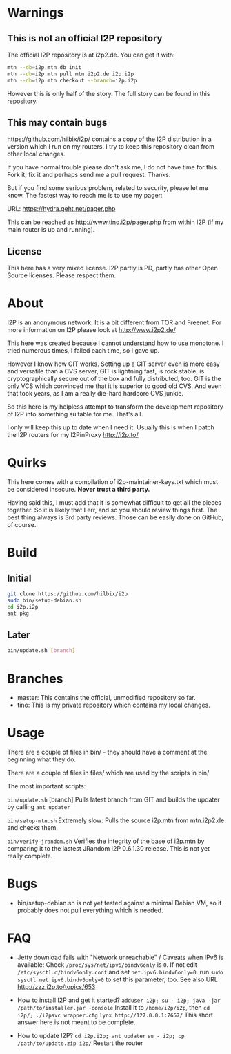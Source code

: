 Warnings
========

This is not an official I2P repository
--------------------------------------

The official I2P repository is at i2p2.de.  You can get it with:

```bash
mtn --db=i2p.mtn db init
mtn --db=i2p.mtn pull mtn.i2p2.de i2p.i2p
mtn --db=i2p.mtn checkout --branch=i2p.i2p
```

However this is only half of the story.  The full story can be found in this repository.


This may contain bugs
---------------------

https://github.com/hilbix/i2p/ contains a copy of the I2P distribution in a version which I run on my routers.  I try to keep this repository clean from other local changes.

If you have normal trouble please don't ask me, I do not have time for this.  Fork it, fix it and perhaps send me a pull request.  Thanks.

But if you find some serious problem, related to security, please let me know.  The fastest way to reach me is to use my pager:

URL: https://hydra.geht.net/pager.php

This can be reached as http://www.tino.i2p/pager.php from within I2P (if my main router is up and running).


License
-------

This here has a very mixed license.  I2P partly is PD, partly has other Open Source licenses.  Please respect them.


About
=====

I2P is an anonymous network.  It is a bit different from TOR and Freenet.  For more information on I2P please look at http://www.i2p2.de/

This here was created because I cannot understand how to use monotone.  I tried numerous times, I failed each time, so I gave up.

However I know how GIT works.  Setting up a GIT server even is more easy and versatile than a CVS server, GIT is lightning fast, is rock stable, is cryptographically secure out of the box and fully distributed, too.  GIT is the only VCS which convinced me that it is superior to good old CVS.  And even that took years, as I am a really die-hard hardcore CVS junkie.

So this here is my helpless attempt to transform the development repository of I2P into something suitable for me.  That's all.

I only will keep this up to date when I need it.  Usually this is when I patch the I2P routers for my I2PinProxy http://i2p.to/


Quirks
======

This here comes with a compilation of i2p-maintainer-keys.txt which must be considered insecure.  **Never trust a third party.**

Having said this, I must add that it is somewhat difficult to get all the pieces together.  So it is likely that I err, and so you should review things first.  The best thing always is 3rd party reviews.  Those can be easily done on GitHub, of course.


Build
=====

Initial
-------

```bash
git clone https://github.com/hilbix/i2p
sudo bin/setup-debian.sh
cd i2p.i2p
ant pkg
```

Later
-----

```bash
bin/update.sh [branch]
```


Branches
========

* master: This contains the official, unmodified repository so far.
* tino: This is my private repository which contains my local changes.


Usage
=====

There are a couple of files in bin/ - they should have a comment at the beginning what they do.

There are a couple of files in files/ which are used by the scripts in bin/

The most important scripts:

`bin/update.sh` [branch]
	Pulls latest branch from GIT and builds the updater by calling `ant updater`

`bin/setup-mtn.sh`
	Extremely slow: Pulls the source i2p.mtn from mtn.i2p2.de and checks them.

`bin/verify-jrandom.sh`
	Verifies the integrity of the base of i2p.mtn by comparing it to the lastest JRandom I2P 0.6.1.30 release.
	This is not yet really complete.


Bugs
====

* bin/setup-debian.sh is not yet tested against a minimal Debian VM, so it probably does not pull everything which is needed.


FAQ
===

* Jetty download fails with "Network unreachable" / Caveats when IPv6 is available:
	Check `/proc/sys/net/ipv6/bindv6only` is `0`.  If not edit `/etc/sysctl.d/bindv6only.conf` and set `net.ipv6.bindv6only=0`.  run `sudo sysctl net.ipv6.bindv6only=0` to set this parameter, too.  See also URL http://zzz.i2p.to/topics/653

* How to install I2P and get it started?
	`adduser i2p; su - i2p; java -jar /path/to/installer.jar -console`
	Install it to `/home/i2p/i2p`, then `cd i2p/; ./i2psvc wrapper.cfg`
	`lynx http://127.0.0.1:7657/`
	This short answer here is not meant to be complete.

* How to update I2P?
	`cd i2p.i2p; ant updater`
	`su - i2p; cp /path/to/update.zip i2p/`
	Restart the router

